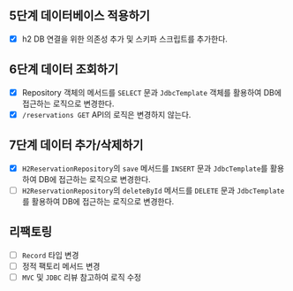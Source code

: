 ## 5단계 데이터베이스 적용하기
- [x] h2 DB 연결을 위한 의존성 추가 및 스키파 스크립트를 추가한다.

## 6단계 데이터 조회하기
- [x] Repository 객체의 메서드를 `SELECT` 문과 `JdbcTemplate` 객체를 활용하여 DB에 접근하는 로직으로 변경한다.
- [x] `/reservations GET` API의 로직은 변경하지 않는다.

## 7단계 데이터 추가/삭제하기
- [x] `H2ReservationRepository`의 `save` 메서드를 `INSERT` 문과 `JdbcTemplate`를 활용하여 DB에 접근하는 로직으로 변경한다.
- [ ] `H2ReservationRepository`의 `deleteById` 메서드를 `DELETE` 문과 `JdbcTemplate`를 활용하여 DB에 접근하는 로직으로 변경한다.

## 리팩토링
- [ ] `Record` 타입 변경
- [ ] 정적 팩토리 메서드 변경
- [ ] `MVC` 및 `JDBC` 리뷰 참고하여 로직 수정
